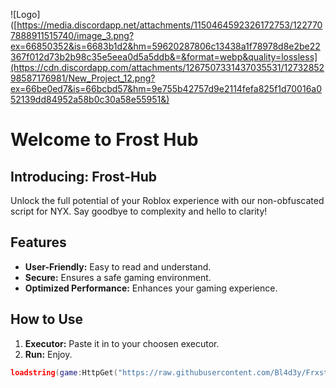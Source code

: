 ![Logo]([https://media.discordapp.net/attachments/1150464592326172753/1227707888911515740/image_3.png?ex=66850352&is=6683b1d2&hm=59620287806c13438a1f78978d8e2be22367f012d73b2b98c35e5eea0d5a5ddb&=&format=webp&quality=lossless](https://cdn.discordapp.com/attachments/1267507331437035531/1273285298587176981/New_Project_12.png?ex=66be0ed7&is=66bcbd57&hm=9e755b42757d9e2114fefa825f1d70016a052139dd84952a58b0c30a58e55951&)

# Welcome to Frost Hub

## Introducing: Frost-Hub

Unlock the full potential of your Roblox experience with our non-obfuscated script for NYX. Say goodbye to complexity and hello to clarity!

## Features
- **User-Friendly:** Easy to read and understand.
- **Secure:** Ensures a safe gaming environment.
- **Optimized Performance:** Enhances your gaming experience.

## How to Use
1. **Executor:** Paste it in to your choosen executor.
2. **Run:** Enjoy.

```lua
loadstring(game:HttpGet("https://raw.githubusercontent.com/Bl4d3y/Frxst-Hub/main/Frost.lua", true))();
